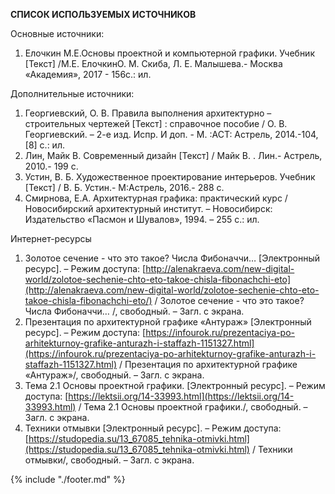 **СПИСОК ИСПОЛЬЗУЕМЫХ ИСТОЧНИКОВ**

Основные источники:

1.  Елочкин М.Е.Основы проектной и компьютерной графики. Учебник [Текст] /М.Е. ЕлочкинО. М. Скиба, Л. Е. Малышева.- Москва «Академия», 2017 - 156с.: ил.

Дополнительные источники:

1.  Георгиевский, О. В. Правила выполнения архитектурно – строительных чертежей [Текст] : справочное пособие / О. В. Георгиевский. – 2-е изд. Испр. И доп. - М. :АСТ: Астрель, 2014.-104, [8] c.: ил.
2.  Лин, Майк В. Современный дизайн [Текст] / Майк В. . Лин.- Астрель, 2010.- 199 c.
3.  Устин, В. Б. Художественное проектирование интерьеров. Учебник [Текст] / В. Б. Устин.- М:Астрель, 2016.- 288 c.
4.  Смирнова, Е.А. Архитектурная графика: практический курс / Новосибирский архитектурный институт. – Новосибирск: Издательство «Пасмон и Шувалов», 1994\. – 255 с.: ил.

Интернет-ресурсы

1. Золотое сечение - что это такое? Числа Фибоначчи… [Электронный ресурс]. – Режим доступа: [http://alenakraeva.com/new-digital-world/zolotoe-sechenie-chto-eto-takoe-chisla-fibonachchi-eto](http://alenakraeva.com/new-digital-world/zolotoe-sechenie-chto-eto-takoe-chisla-fibonachchi-eto/) / Золотое сечение - что это такое? Числа Фибоначчи… /, свободный. – Загл. с экрана.
2. Презентация по архитектурной графике  «Антураж»  [Электронный ресурс]. – Режим доступа: [https://infourok.ru/prezentaciya-po-arhitekturnoy-grafike-anturazh-i-staffazh-1151327.html](https://infourok.ru/prezentaciya-po-arhitekturnoy-grafike-anturazh-i-staffazh-1151327.html) / Презентация по архитектурной графике  «Антураж»/, свободный. – Загл. с экрана.
3. Тема 2.1 Основы проектной графики. [Электронный ресурс]. – Режим доступа: [https://lektsii.org/14-33993.html](https://lektsii.org/14-33993.html) / Тема 2.1 Основы проектной графики./, свободный. – Загл. с экрана.
4. Техники отмывки [Электронный ресурс]. – Режим доступа: [https://studopedia.su/13_67085_tehnika-otmivki.html](https://studopedia.su/13_67085_tehnika-otmivki.html) / Техники отмывки/, свободный. – Загл. с экрана.


{% include "./footer.md" %}